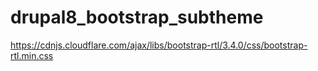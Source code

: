 # drupal8_bootstrap_subtheme




https://cdnjs.cloudflare.com/ajax/libs/bootstrap-rtl/3.4.0/css/bootstrap-rtl.min.css

